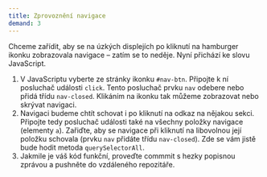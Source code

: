 ```yaml
---
title: Zprovoznění navigace
demand: 3
---
```


Chceme zařídit, aby se na úzkých displejích po kliknutí na hamburger ikonku zobrazovala navigace – zatím se to neděje. Nyní přichází ke slovu JavaScript.

1. V JavaScriptu vyberte ze stránky ikonku `#nav-btn`. Připojte k ní posluchač události `click`. Tento posluchač prvku `nav` odebere nebo přidá třídu `nav-closed`. Klikáním na ikonku tak můžeme zobrazovat nebo skrývat navigaci.
1. Navigaci budeme chtít schovat i po kliknutí na odkaz na nějakou sekci. Připojte tedy posluchač události také na všechny položky navigace (elementy `a`). Zařiďte, aby se navigace při kliknutí na libovolnou její položku schovala (prvku `nav` přidáte třídu `nav-closed`). Zde se vám jistě bude hodit metoda `querySelectorAll`.
1. Jakmile je váš kód funkční, proveďte commmit s hezky popisnou zprávou a pushněte do vzdáleného repozitáře.
